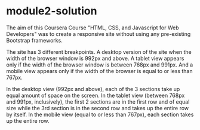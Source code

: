 # module2-solution

The aim of this Coursera Course "HTML, CSS, and Javascript for Web Developers" was to create a responsive site without using any 
pre-existing Bootstrap frameworks. 

The site has 3 different breakpoints. 
A desktop version of the site when the width of the browser window is 992px and above.
A tablet view appears only if the width of the browser window is between 768px and 991px.
And a mobile view appears only if the width of the browser is equal to or less than 767px.

In the desktop view (992px and above), each of the 3 sections take up equal amount of space on the screen.
In the tablet view (between 768px and 991px, inclusively), the first 2 sections are in the first row and of equal size 
while the 3rd section is in the second row and takes up the entire row by itself.
In the mobile view (equal to or less than 767px), each section takes up the entire row.

